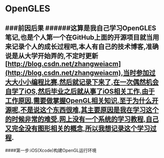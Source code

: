 # OpenGLES
###前因后果
######这算是我自己学习OpenGLES笔记,也是个人第一个在GitHub上面的开源项目就当用来记录个人的成长过程吧,本人有自己的技术博客,准确说是从大学开始弄的,不定时更新[http://blog.csdn.net/zhangweiacm](http://blog.csdn.net/zhangweiacm),当时参加过大大小小编程比赛,然后就记录下来了,在一次偶然机会自学了iOS,然后毕业之后就从事了iOS相关工作.由于工作原因,需要做掌握OpenGL相关知识.至于为什么开源呢,不是说这个东西很难,其主要原因是我在学习这个的时候非常的难受,网上没有一个系统的学习教程,自己又完全没有图形相关的概念,所以我想记录这个学习过程.
---
####第一步:iOS(Xcode)构建OpenGL运行环境

	
	
